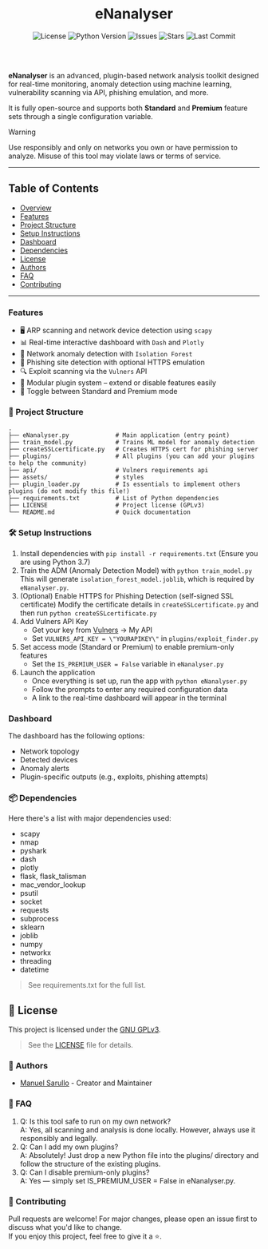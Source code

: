 <div align="center">
   <h1> eNanalyser </h1>
   <img src="https://img.shields.io/github/license/M4nuel0/eNanalyser?color=blue&style=for-the-badge" alt="License">
   <img src="https://img.shields.io/badge/python-3.7%2B-blue?style=for-the-badge" alt="Python Version">
   <img src="https://img.shields.io/github/issues/M4nuel0/eNanalyser?style=for-the-badge" alt="Issues">
   <img src="https://img.shields.io/github/stars/M4nuel0/eNanalyser?style=for-the-badge&color=yellow" alt="Stars">
   <img src="https://img.shields.io/github/last-commit/M4nuel0/eNanalyser?style=for-the-badge" alt="Last Commit">
</div>

<br><br>

**eNanalyser** is an advanced, plugin-based network analysis toolkit designed for real-time monitoring, anomaly detection using machine learning, vulnerability scanning via API, phishing emulation, and more.

It is fully open-source and supports both **Standard** and **Premium** feature sets through a single configuration variable.

> [!WARNING]  
> Use responsibly and only on networks you own or have permission to analyze. Misuse of this tool may violate laws or terms of service.

---

## Table of Contents
- [Overview](#enanalyser)
- [Features](#features)
- [Project Structure](#-project-structure)
- [Setup Instructions](#️-setup-instructions)
- [Dashboard](#dashboard)
- [Dependencies](#-dependencies)
- [License](#-license)
- [Authors](#-authors)
- [FAQ](#-faq)
- [Contributing](#-contributing)

---

### Features
- 🖥️ ARP scanning and network device detection using `scapy`
- 📊 Real-time interactive dashboard with `Dash` and `Plotly`
- 🧠 Network anomaly detection with `Isolation Forest`
- 🧪 Phishing site detection with optional HTTPS emulation
- 🔍 Exploit scanning via the `Vulners` API
- 🔌 Modular plugin system – extend or disable features easily
- 🔐 Toggle between Standard and Premium mode


### 📁 Project Structure
```plaintext
.
├── eNanalyser.py             # Main application (entry point)
├── train_model.py            # Trains ML model for anomaly detection
├── createSSLcertificate.py   # Creates HTTPS cert for phishing server
├── plugins/                  # All plugins (you can add your plugins to help the community)
├── api/                      # Vulners requirements api
├── assets/                   # styles
├── plugin_loader.py          # Is essentials to implement others plugins (do not modify this file!)
├── requirements.txt          # List of Python dependencies
├── LICENSE                   # Project license (GPLv3)
└── README.md                 # Quick documentation
```

### 🛠️ Setup Instructions
1. Install dependencies with `pip install -r requirements.txt` (Ensure you are using Python 3.7)
2. Train the ADM (Anomaly Detection Model) with `python train_model.py`
   This will generate `isolation_forest_model.joblib`, which is required by `eNanalyser.py`.
3. (Optional) Enable HTTPS for Phishing Detection (self-signed SSL certificate)
   Modify the certificate details in `createSSLcertificate.py` and then run `python createSSLcertificate.py`
4. Add Vulners API Key
   - Get your key from [Vulners](https://vulners.com) -> My API
   - Set `VULNERS_API_KEY = \"YOURAPIKEY\"` in `plugins/exploit_finder.py`
5. Set access mode (Standard or Premium) to enable premium-only features
   - Set the `IS_PREMIUM_USER = False` variable in `eNanalyser.py`
6. Launch the application
   - Once everything is set up, run the app with `python eNanalyser.py`
   - Follow the prompts to enter any required configuration data
   - A link to the real-time dashboard will appear in the terminal


### Dashboard
The dashboard has the following options:
- Network topology
- Detected devices
- Anomaly alerts
- Plugin-specific outputs (e.g., exploits, phishing attempts)


### 📦 Dependencies
Here there's a list with major dependencies used:
- scapy
- nmap
- pyshark
- dash
- plotly
- flask, flask_talisman
- mac_vendor_lookup
- psutil
- socket
- requests
- subprocess
- sklearn
- joblib
- numpy
- networkx
- threading
- datetime
> See requirements.txt for the full list.


## 🔐 License
This project is licensed under the [GNU GPLv3](https://www.gnu.org/licenses/gpl-3.0.html).  
> See the [LICENSE](LICENSE) file for details.


### 👤 Authors
- [Manuel Sarullo](https://github.com/M4nuel0) - Creator and Maintainer


### 🙋 FAQ
1. Q: Is this tool safe to run on my own network?  
   A: Yes, all scanning and analysis is done locally. However, always use it responsibly and legally.
2. Q: Can I add my own plugins?  
   A: Absolutely! Just drop a new Python file into the plugins/ directory and follow the structure of the existing plugins.
3. Q: Can I disable premium-only plugins?  
   A: Yes — simply set IS_PREMIUM_USER = False in eNanalyser.py.


### 🤝 Contributing
Pull requests are welcome! For major changes, please open an issue first to discuss what you'd like to change.  
If you enjoy this project, feel free to give it a ⭐.
